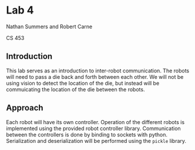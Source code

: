 # Lab 4

Nathan Summers and Robert Carne

CS 453

## Introduction

This lab serves as an introduction to inter-robot communication. The robots will need to pass a die back and forth between each other. We will not be using vision to detect the location of the die, but instead will be commuicating the location of the die between the robots.

## Approach

Each robot will have its own controller. Operation of the different robots is implemented using the provided robot controller library. Communication between the controllers is done by binding to sockets with python. Serialization and deserialization will be performed using the `pickle` library.
